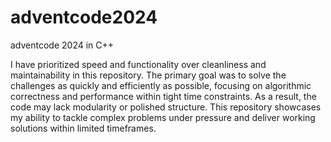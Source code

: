# adventcode2024
adventcode 2024 in C++


I have prioritized speed and functionality over cleanliness and maintainability in this repository. The primary goal was to solve the challenges as quickly and efficiently as possible, focusing on algorithmic correctness and performance within tight time constraints. As a result, the code may lack modularity or polished structure. This repository showcases my ability to tackle complex problems under pressure and deliver working solutions within limited timeframes.